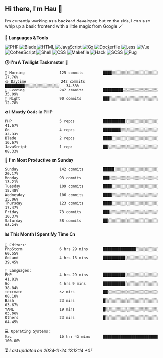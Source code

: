 ## Hi there, I'm Hau 👋
I’m currently working as a backend developer, but on the side, I can also whip up a basic frontend with a little magic from Google 🪄

<!--START_SECTION:readme-stats-->
**💬 Languages & Tools**

![PHP](https://img.shields.io/badge/PHP-56.06%25-4F5D95?&logo=PHP&labelColor=151b23)
![Blade](https://img.shields.io/badge/Blade-36.58%25-f7523f?&logo=Blade&labelColor=151b23)
![HTML](https://img.shields.io/badge/HTML-05.16%25-e34c26?&logo=HTML&labelColor=151b23)
![JavaScript](https://img.shields.io/badge/JavaScript-00.82%25-f1e05a?&logo=JavaScript&labelColor=151b23)
![Go](https://img.shields.io/badge/Go-00.61%25-00ADD8?&logo=Go&labelColor=151b23)
![Dockerfile](https://img.shields.io/badge/Dockerfile-00.29%25-384d54?&logo=Dockerfile&labelColor=151b23)
![Less](https://img.shields.io/badge/Less-00.12%25-1d365d?&logo=Less&labelColor=151b23)
![Vue](https://img.shields.io/badge/Vue-00.11%25-41b883?&logo=Vue&labelColor=151b23)
![CoffeeScript](https://img.shields.io/badge/CoffeeScript-00.11%25-244776?&logo=CoffeeScript&labelColor=151b23)
![Shell](https://img.shields.io/badge/Shell-00.10%25-89e051?&logo=Shell&labelColor=151b23)
![CSS](https://img.shields.io/badge/CSS-00.03%25-563d7c?&logo=CSS&labelColor=151b23)
![Makefile](https://img.shields.io/badge/Makefile-00.01%25-427819?&logo=Makefile&labelColor=151b23)
![Hack](https://img.shields.io/badge/Hack-00.01%25-878787?&logo=Hack&labelColor=151b23)
![SCSS](https://img.shields.io/badge/SCSS-00.00%25-c6538c?&logo=SCSS&labelColor=151b23)
![Pug](https://img.shields.io/badge/Pug-00.00%25-a86454?&logo=Pug&labelColor=151b23)


**🕒 I'm A Twilight Taskmaster 🌆**

```text
🌅 Morning                125 commits         ████░░░░░░░░░░░░░░░░░░░░░   17.76%
🌞 Daytime                242 commits         █████████░░░░░░░░░░░░░░░░   34.38%
🌆 Evening                247 commits         █████████░░░░░░░░░░░░░░░░   35.09%
🌙 Night                  90 commits          ███░░░░░░░░░░░░░░░░░░░░░░   12.78%
```

**🔥 I Mostly Code in PHP**

```text
PHP                      5 repos             ██████████░░░░░░░░░░░░░░░   41.67%
Go                       4 repos             ████████░░░░░░░░░░░░░░░░░   33.33%
Blade                    2 repos             ████░░░░░░░░░░░░░░░░░░░░░   16.67%
JavaScript               1 repo              ██░░░░░░░░░░░░░░░░░░░░░░░   08.33%
```

**📅 I'm Most Productive on Sunday**

```text
Sunday                   142 commits         █████░░░░░░░░░░░░░░░░░░░░   20.17%
Monday                   93 commits          ███░░░░░░░░░░░░░░░░░░░░░░   13.21%
Tuesday                  109 commits         ████░░░░░░░░░░░░░░░░░░░░░   15.48%
Wednesday                106 commits         ████░░░░░░░░░░░░░░░░░░░░░   15.06%
Thursday                 123 commits         ████░░░░░░░░░░░░░░░░░░░░░   17.47%
Friday                   73 commits          ███░░░░░░░░░░░░░░░░░░░░░░   10.37%
Saturday                 58 commits          ██░░░░░░░░░░░░░░░░░░░░░░░   08.24%
```

**📊 This Month I Spent My Time On**

```text
📝 Editors:
PhpStorm                 6 hrs 29 mins       ███████████████░░░░░░░░░░   60.55%
GoLand                   4 hrs 13 mins       ██████████░░░░░░░░░░░░░░░   39.45%

💬 Languages:
PHP                      4 hrs 29 mins       ██████████░░░░░░░░░░░░░░░   41.81%
Go                       4 hrs 9 mins        ██████████░░░░░░░░░░░░░░░   38.84%
textmate                 52 mins             ██░░░░░░░░░░░░░░░░░░░░░░░   08.18%
Bash                     23 mins             █░░░░░░░░░░░░░░░░░░░░░░░░   03.67%
YAML                     19 mins             █░░░░░░░░░░░░░░░░░░░░░░░░   03.06%
Others                   23 mins             █░░░░░░░░░░░░░░░░░░░░░░░░   04.45%

💻 Operating Systems:
Mac                      10 hrs 43 mins      █████████████████████████   100.00%
```



⏳ *Last updated on 2024-11-24 12:12:14 +07*
<!--END_SECTION:readme-stats-->
